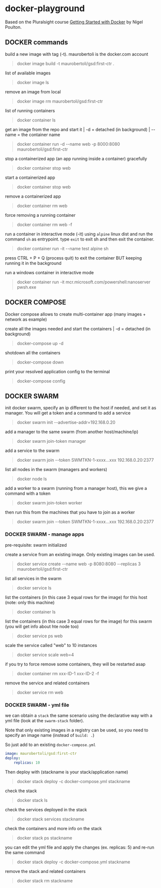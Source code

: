 # docker-playground

Based on the Pluralsight course [Getting Started with Docker](https://app.pluralsight.com/library/courses/getting-started-docker) by Nigel Poulton.

## DOCKER commands

build a new image with tag (-t). maurobertoli is the docker.com account
>docker image build -t maurobertoli/gsd:first-ctr .

list of available images
> docker image ls

remove an image from local
> docker image rm maurobertoli/gsd:first-ctr

list of running containers
> docker container ls

get an image from the repo and start it | -d = detached (in background) | --name = the container name
> docker container run -d --name web -p 8000:8080 maurobertoli/gsd:first-ctr

stop a containerized app (an app running inside a container) gracefully
> docker container stop web

start a containerized app
> docker container stop web

remove a containerized app
> docker container rm web

force removing a running container
> docker container rm web -f

run a container in interactive mode (-it) using `alpine` linux dist and run the command `sh` as entrypoint. type `exit` to exit sh and then exit the container.
> docker container run -it --name test alpine sh

press CTRL + P + Q (process quit) to exit the container BUT keeping running it in the background

run a windows container in interactive mode
> docker container run -it mcr.microsoft.com/powershell:nanoserver pwsh.exe

## DOCKER COMPOSE

Docker compose allows to create multi-container app (many images + network as example)

create all the images needed and start the containers | -d = detached (in background)

> docker-compose up -d

shotdown all the containers
> docker-compose down

print your resolved application config to the terminal
> docker-compose config

## DOCKER SWARM

init docker swarm, specify an ip different to the host if needed, and set it as manager. You will get a token and a command to add a service

> docker swarm init --advertise-addr=192.168.0.20

add a manager to the same swarm (from another host/machine/ip)
> docker swarm join-token manager

add a service to the swarm
> docker swarm join --token SWMTKN-1-xxxx...xxx 192.168.0.20:2377

list all nodes in the swarm (managers and workers)
> docker node ls

add a worker to a swarm (running from a manager host), this we give a command with a token
> docker swarm join-token worker

then run this from the machines that you have to join as a worker
> docker swarm join --token SWMTKN-1-xxxx...xxx 192.168.0.20:2377

### DOCKER SWARM - manage apps

pre-requisite: swarm initialized

create a service from an existing image. Only existing images can be used.
> docker service create --name web -p 8080:8080 --replicas 3 maurobertoli/gsd:first-ctr

list all services in the swarm
> docker service ls

list the containers (in this case 3 equal rows for the image) for this host (note: only this machine)
> docker container ls

list the containers (in this case 3 equal rows for the image) for this swarm (you will get info about hte node too)
> docker service ps web

scale the service called "web" to 10 instances
> docker service scale web=4

if you try to force remove some containers, they will be restarted asap
> docker container rm xxx-ID-1 xxx-ID-2 -f

remove the service and related containers
> docker service rm web

### DOCKER SWARM - yml file

we can obtain a `stack` the same scenario using the declarative way with a yml file (look at the `swarm-stack` folder).

Note that only existing images in a registry can be used, so you need to specify an image name (instead of `build: .`)

So just add to an existing `docker-compose.yml`

``` yml
image: maurobertoli/gsd:first-ctr
deploy:
    replicas: 10
```

Then deploy with (stackname is your stack/application name)
> docker stack deploy -c docker-compose.yml stackname

check the stack
> docker stack ls

check the services deployed in the stack
> docker stack services stackname

check the containers and more info on the stack
> docker stack ps stackname

you can edit the yml file and apply the changes (ex. replicas: 5) and re-run the same command
> docker stack deploy -c docker-compose.yml stackname

remove the stack and related containers
> docker stack rm stackname
